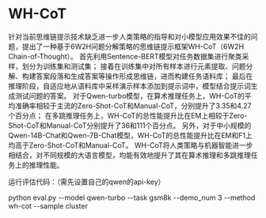 # WH-CoT

针对当前思维链提示技术缺乏进一步人类策略的指导和对小模型应用效果不佳的问题，提出了一种基于6W2H问题分解策略的思维链提示框架WH-CoT（6W2H Chain-of-Thought）。
首先利用Sentence-BERT模型对任务数据集进行聚类采样，划分为训练集和测试集；
接着在训练集中对所有样本进行元素提取、问题分解、构建答案段落和生成答案等操作形成思维链，进而构建任务语料库；
最后在推理阶段，自适应地从语料库中采样演示样本添加到提示词中，模型结合提示词生成测试问题的答案。
对于Qwen-turbo模型，在算术推理任务上，WH-CoT的平均准确率相较于主流的Zero-Shot-CoT和Manual-CoT，分别提升了3.35和4.27个百分点；
在多跳推理任务上，WH-CoT的总性能提升比在EM上相较于Zero-Shot-CoT和Manual-CoT分别提升了36和111个百分点。
另外，对于中小规模的Qwen-14B-Chat和Qwen-7B-Chat模型，WH-CoT的总性能提升比在EM和F1上均高于Zero-Shot-CoT和Manual-CoT。
WH-CoT将人类策略与机器智能进一步相结合，对不同规模的大语言模型，均能有效地提升了其在算术推理和多跳推理任务上的推理性能。

运行评估代码：（需先设置自己的qwen的api-key）

python eval.py --model qwen-turbo  --task gsm8k --demo_num 3 --method wh-cot --sample cluster